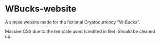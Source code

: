 # WBucks-website
A simple website made for the fictional Cryptocurrency "W-Bucks".

Massive CSS due to the template used (credited in file). Should be cleaned up.
